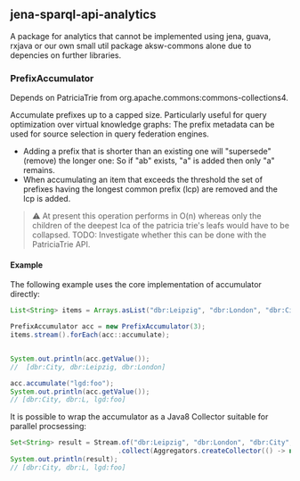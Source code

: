 ## jena-sparql-api-analytics

A package for analytics that cannot be implemented using jena, guava, rxjava or our own small util package aksw-commons alone due to depencies on further libraries.


### PrefixAccumulator

Depends on PatriciaTrie from org.apache.commons:commons-collections4.

Accumulate prefixes up to a capped size.
Particularly useful for query optimization over virtual knowledge graphs: The prefix metadata can be used for source selection in query federation engines.

* Adding a prefix that is shorter than an existing one will "supersede" (remove) the longer one: So if "ab" exists, "a" is added then only "a" remains.
* When accumulating an item that exceeds the threshold the set of prefixes having the longest
common prefix (lcp) are removed and the lcp is added.

> :warning: At present this operation performs in O(n) whereas only the children of the deepest lca of the patricia trie's leafs would have to be collapsed. TODO: Investigate whether this can be done with the PatriciaTrie API.


#### Example
The following example uses the core implementation of accumulator directly:

```java
List<String> items = Arrays.asList("dbr:Leipzig", "dbr:London", "dbr:City");

PrefixAccumulator acc = new PrefixAccumulator(3);
items.stream().forEach(acc::accumulate);


System.out.println(acc.getValue());
//  [dbr:City, dbr:Leipzig, dbr:London]

acc.accumulate("lgd:foo");
System.out.println(acc.getValue());
// [dbr:City, dbr:L, lgd:foo]

```

It is possible to wrap the accumulator as a Java8 Collector suitable for parallel procsessing:
```java
Set<String> result = Stream.of("dbr:Leipzig", "dbr:London", "dbr:City", "lgd:foo")
                           .collect(Aggregators.createCollector(() -> new PrefixAccumulator(3)));
System.out.println(result);
// [dbr:City, dbr:L, lgd:foo]

```


